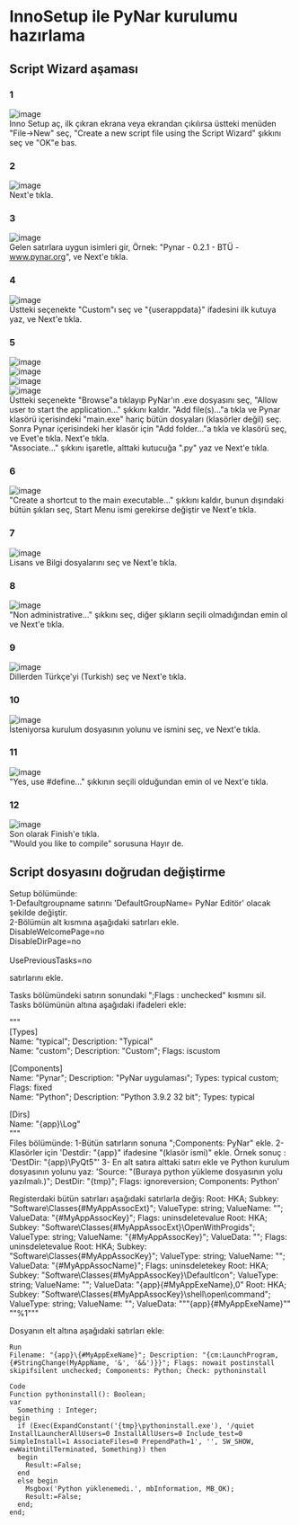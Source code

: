 # InnoSetup ile PyNar kurulumu hazırlama
## Script Wizard aşaması
### 1
![image](https://user-images.githubusercontent.com/43936380/111608321-20f5aa80-87ea-11eb-814a-4d57ee354c91.png)<br>
Inno Setup aç, ilk çıkran ekrana veya ekrandan çıkılırsa üstteki menüden "File->New" seç, "Create a new script file using the Script Wizard" şıkkını seç ve "OK"e bas.<br>
### 2
![image](https://user-images.githubusercontent.com/43936380/111608551-65814600-87ea-11eb-9c43-e4b40335e89a.png)<br>
Next'e tıkla.<br>
### 3
![image](https://user-images.githubusercontent.com/43936380/111608821-b2fdb300-87ea-11eb-9796-1db451346b33.png)<br>
Gelen satırlara uygun isimleri gir, Örnek: "Pynar - 0.2.1 - BTÜ - www.pynar.org", ve Next'e tıkla.<br>
### 4
![image](https://user-images.githubusercontent.com/43936380/111609159-12f45980-87eb-11eb-88f0-f76eb4ef257d.png)<br>
Üstteki seçenekte "Custom"ı seç ve "{userappdata}" ifadesini ilk kutuya yaz, ve Next'e tıkla.<br>

### 5
![image](https://user-images.githubusercontent.com/43936380/111611801-e55cdf80-87ed-11eb-9c67-672edc8829f5.png)<br>
![image](https://user-images.githubusercontent.com/43936380/111609470-623a8a00-87eb-11eb-98dc-523c0f46e0c5.png)<br>
![image](https://user-images.githubusercontent.com/43936380/111610786-c6118280-87ec-11eb-880c-1b38c52ef77d.png)<br>
![image](https://user-images.githubusercontent.com/43936380/111612163-44baef80-87ee-11eb-988c-089977da3f16.png)<br>
Üstteki seçenekte "Browse"a tıklayıp PyNar'ın .exe dosyasını seç, "Allow user to start the application..." şıkkını kaldır. "Add file(s)..."a tıkla ve Pynar klasörü içerisindeki "main.exe" hariç bütün dosyaları (klasörler değil) seç. Sonra Pynar içerisindeki her klasör için "Add folder..."a tıkla ve klasörü seç, ve Evet'e tıkla. Next'e tıkla.<br>
"Associate..." şıkkını işaretle, alttaki kutucuğa ".py" yaz ve Next'e tıkla.

### 6
![image](https://user-images.githubusercontent.com/43936380/111612372-7469f780-87ee-11eb-85bf-dcd234e328f7.png)<br>
"Create a shortcut to the main executable..." şıkkını kaldır, bunun dışındaki bütün şıkları seç, Start Menu ismi gerekirse değiştir ve Next'e tıkla.<br>
### 7
![image](https://user-images.githubusercontent.com/43936380/111612591-ab400d80-87ee-11eb-8fde-2aeb887266d5.png)<br>
Lisans ve Bilgi dosyalarını seç ve Next'e tıkla.<br>
### 8
![image](https://user-images.githubusercontent.com/43936380/111612775-df1b3300-87ee-11eb-9691-74c108380d34.png)<br>
"Non administrative..." şıkkını seç, diğer şıkların seçili olmadığından emin ol ve Next'e tıkla.<br>
### 9
![image](https://user-images.githubusercontent.com/43936380/111612951-0eca3b00-87ef-11eb-8730-58469e3bad44.png)<br>
Dillerden Türkçe'yi (Turkish) seç ve Next'e tıkla.<br>
### 10
![image](https://user-images.githubusercontent.com/43936380/111613036-273a5580-87ef-11eb-9d99-f2c10255caeb.png)<br>
İsteniyorsa kurulum dosyasının yolunu ve ismini seç, ve Next'e tıkla.<br>
### 11
![image](https://user-images.githubusercontent.com/43936380/111613164-476a1480-87ef-11eb-8bd7-776d1dcb5c32.png)<br>
"Yes, use #define..." şıkkının seçili olduğundan emin ol ve Next'e tıkla.<br>
### 12
![image](https://user-images.githubusercontent.com/43936380/111613243-5c46a800-87ef-11eb-9f43-00344661d7c2.png)<br>
Son olarak Finish'e tıkla.<br>
"Would you like to compile" sorusuna Hayır de.<br>

## Script dosyasını doğrudan değiştirme
Setup bölümünde:<br> 
	1-Defaultgroupname satırını 'DefaultGroupName= PyNar Editör' olacak şekilde değiştir.<br>
	2-Bölümün alt kısmına aşağıdaki satırları ekle.<br>
	DisableWelcomePage=no<br>
	DisableDirPage=no<br><br>
	UsePreviousTasks=no<br>

satırlarını ekle.<br>

Tasks bölümündeki satırın sonundaki ";Flags : unchecked" kısmını sil.<br>
Tasks bölümünün altına aşağıdaki ifadeleri ekle:<br>

"""<br>
[Types]<br>
Name: "typical"; Description: "Typical"<br>
Name: "custom"; Description: "Custom"; Flags: iscustom<br>

[Components]<br>
Name: "Pynar"; Description: "PyNar uygulaması"; Types: typical custom; Flags: fixed<br>
Name: "Python"; Description: "Python 3.9.2 32 bit"; Types: typical<br>

[Dirs]<br>
Name: "{app}\Log"<br>
"""<br>
Files bölümünde:
	1-Bütün satırların sonuna ";Components: PyNar" ekle.
	2-Klasörler için 'Destdir: "{app}" ifadesine "\(klasör ismi)" ekle. Örnek sonuç : 'DestDir: "{app}\PyQt5"'
	3- En alt satıra alttaki satırı ekle ve Python kurulum dosyasının yolunu yaz:
	'Source: "(Buraya python yükleme dosyasının yolu yazılmalı.)"; DestDir: "{tmp}"; Flags: ignoreversion; Components: Python'

Registerdaki bütün satırları aşağıdaki satırlarla değiş:
Root: HKA; Subkey: "Software\Classes\{#MyAppAssocExt}"; ValueType: string; ValueName: ""; ValueData: "{#MyAppAssocKey}"; Flags: uninsdeletevalue
Root: HKA; Subkey: "Software\Classes\{#MyAppAssocExt}\OpenWithProgids"; ValueType: string; ValueName: "{#MyAppAssocKey}"; ValueData: ""; Flags: uninsdeletevalue
Root: HKA; Subkey: "Software\Classes\{#MyAppAssocKey}"; ValueType: string; ValueName: ""; ValueData: "{#MyAppAssocName}"; Flags: uninsdeletekey
Root: HKA; Subkey: "Software\Classes\{#MyAppAssocKey}\DefaultIcon"; ValueType: string; ValueName: ""; ValueData: "{app}\{#MyAppExeName},0"
Root: HKA; Subkey: "Software\Classes\{#MyAppAssocKey}\shell\open\command"; ValueType: string; ValueName: ""; ValueData: """{app}\{#MyAppExeName}"" ""%1"""

Dosyanın elt altına aşağıdaki satırları ekle:

```
Run
Filename: "{app}\{#MyAppExeName}"; Description: "{cm:LaunchProgram,{#StringChange(MyAppName, '&', '&&')}}"; Flags: nowait postinstall skipifsilent unchecked; Components: Python; Check: pythoninstall 

Code
Function pythoninstall(): Boolean;
var
  Something : Integer;
begin
  if (Exec(ExpandConstant('{tmp}\pythoninstall.exe'), '/quiet InstallLauncherAllUsers=0 InstallAllUsers=0 Include_test=0 SimpleInstall=1 AssociateFiles=0 PrependPath=1', '', SW_SHOW, ewWaitUntilTerminated, Something)) then
  begin  
    Result:=False;
  end
  else begin
    Msgbox('Python yüklenemedi.', mbInformation, MB_OK);
    Result:=False;
  end;
end;
```

